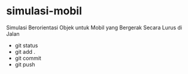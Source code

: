 # simulasi-mobil
Simulasi Berorientasi Objek untuk Mobil yang Bergerak Secara Lurus di Jalan

- git status
- git add .
- git commit
- git push